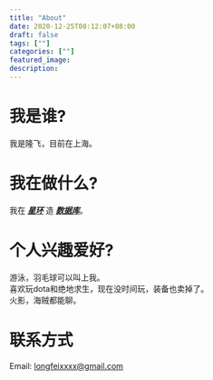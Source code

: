 ```yaml
---
title: "About"
date: 2020-12-25T08:12:07+08:00
draft: false
tags: [""]
categories: [""]
featured_image: 
description: 
---
```

# 我是谁?
我是隆飞，目前在上海。
<br>
# 我在做什么?
我在 [***星环***](https://www.transwarp.io/) 造 [***数据库***](http://www.warpcloud.cn/#/documents-support/docs?category=KUNDB)。
<br>
# 个人兴趣爱好?
游泳，羽毛球可以叫上我。  
喜欢玩dota和绝地求生，现在没时间玩，装备也卖掉了。  
火影，海贼都能聊。
<br>
# 联系方式
Email: longfeixxxx@gmail.com
